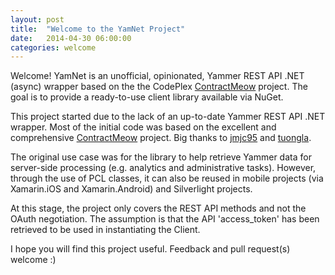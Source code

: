 ```yaml
---
layout: post
title:  "Welcome to the YamNet Project"
date:   2014-04-30 06:00:00
categories: welcome
---
```


Welcome! YamNet is an unofficial, opinionated, Yammer REST API .NET (async) wrapper based on the the CodePlex [ContractMeow](http://yammercontractmeow.codeplex.com/) project. The goal is to provide a ready-to-use client library available via NuGet.

This project started due to the lack of an up-to-date Yammer REST API .NET wrapper. Most of the initial code was based on the excellent and comprehensive [ContractMeow](http://yammercontractmeow.codeplex.com/) project. Big thanks to [jmjc95](http://www.codeplex.com/site/users/view/jmjc95) and [tuongla](http://www.codeplex.com/site/users/view/tuongla).

The original use case was for the library to help retrieve Yammer data for server-side processing (e.g. analytics and administrative tasks). However, through the use of PCL classes, it can also be reused in mobile projects (via Xamarin.iOS and Xamarin.Android) and Silverlight projects.

At this stage, the project only covers the REST API methods and not the OAuth negotiation. The assumption is that the API 'access_token' has been retrieved to be used in instantiating the Client.

I hope you will find this project useful. Feedback and pull request(s) welcome :)